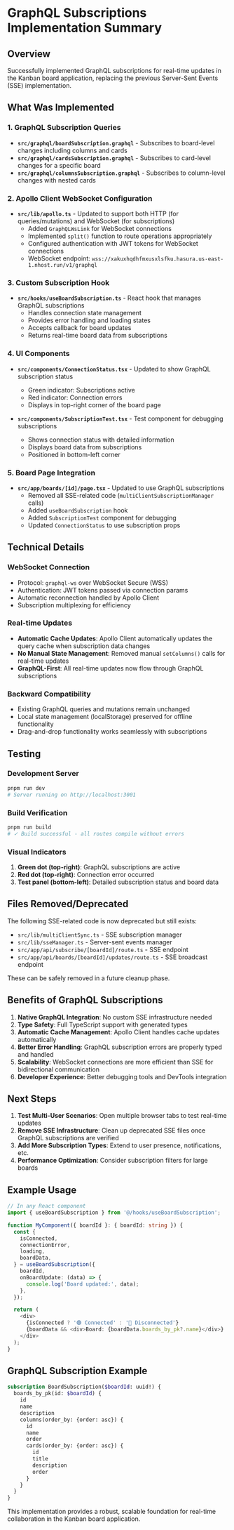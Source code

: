 # GraphQL Subscriptions Implementation Summary

## Overview
Successfully implemented GraphQL subscriptions for real-time updates in the Kanban board application, replacing the previous Server-Sent Events (SSE) implementation.

## What Was Implemented

### 1. GraphQL Subscription Queries
- **`src/graphql/boardSubscription.graphql`** - Subscribes to board-level changes including columns and cards
- **`src/graphql/cardsSubscription.graphql`** - Subscribes to card-level changes for a specific board
- **`src/graphql/columnsSubscription.graphql`** - Subscribes to column-level changes with nested cards

### 2. Apollo Client WebSocket Configuration
- **`src/lib/apollo.ts`** - Updated to support both HTTP (for queries/mutations) and WebSocket (for subscriptions)
  - Added `GraphQLWsLink` for WebSocket connections
  - Implemented `split()` function to route operations appropriately
  - Configured authentication with JWT tokens for WebSocket connections
  - WebSocket endpoint: `wss://xakuxhqdhfmxusxlsfku.hasura.us-east-1.nhost.run/v1/graphql`

### 3. Custom Subscription Hook
- **`src/hooks/useBoardSubscription.ts`** - React hook that manages GraphQL subscriptions
  - Handles connection state management
  - Provides error handling and loading states
  - Accepts callback for board updates
  - Returns real-time board data from subscriptions

### 4. UI Components
- **`src/components/ConnectionStatus.tsx`** - Updated to show GraphQL subscription status
  - Green indicator: Subscriptions active
  - Red indicator: Connection errors
  - Displays in top-right corner of the board page

- **`src/components/SubscriptionTest.tsx`** - Test component for debugging subscriptions
  - Shows connection status with detailed information
  - Displays board data from subscriptions
  - Positioned in bottom-left corner

### 5. Board Page Integration
- **`src/app/boards/[id]/page.tsx`** - Updated to use GraphQL subscriptions
  - Removed all SSE-related code (`multiClientSubscriptionManager` calls)
  - Added `useBoardSubscription` hook
  - Added `SubscriptionTest` component for debugging
  - Updated `ConnectionStatus` to use subscription props

## Technical Details

### WebSocket Connection
- Protocol: `graphql-ws` over WebSocket Secure (WSS)
- Authentication: JWT tokens passed via connection params
- Automatic reconnection handled by Apollo Client
- Subscription multiplexing for efficiency

### Real-time Updates
- **Automatic Cache Updates**: Apollo Client automatically updates the query cache when subscription data changes
- **No Manual State Management**: Removed manual `setColumns()` calls for real-time updates
- **GraphQL-First**: All real-time updates now flow through GraphQL subscriptions

### Backward Compatibility
- Existing GraphQL queries and mutations remain unchanged
- Local state management (localStorage) preserved for offline functionality
- Drag-and-drop functionality works seamlessly with subscriptions

## Testing

### Development Server
```bash
pnpm run dev
# Server running on http://localhost:3001
```

### Build Verification
```bash
pnpm run build
# ✓ Build successful - all routes compile without errors
```

### Visual Indicators
1. **Green dot (top-right)**: GraphQL subscriptions are active
2. **Red dot (top-right)**: Connection error occurred
3. **Test panel (bottom-left)**: Detailed subscription status and board data

## Files Removed/Deprecated
The following SSE-related code is now deprecated but still exists:
- `src/lib/multiClientSync.ts` - SSE subscription manager
- `src/lib/sseManager.ts` - Server-sent events manager
- `src/app/api/subscribe/[boardId]/route.ts` - SSE endpoint
- `src/app/api/boards/[boardId]/updates/route.ts` - SSE broadcast endpoint

These can be safely removed in a future cleanup phase.

## Benefits of GraphQL Subscriptions

1. **Native GraphQL Integration**: No custom SSE infrastructure needed
2. **Type Safety**: Full TypeScript support with generated types
3. **Automatic Cache Management**: Apollo Client handles cache updates automatically
4. **Better Error Handling**: GraphQL subscription errors are properly typed and handled
5. **Scalability**: WebSocket connections are more efficient than SSE for bidirectional communication
6. **Developer Experience**: Better debugging tools and DevTools integration

## Next Steps

1. **Test Multi-User Scenarios**: Open multiple browser tabs to test real-time updates
2. **Remove SSE Infrastructure**: Clean up deprecated SSE files once GraphQL subscriptions are verified
3. **Add More Subscription Types**: Extend to user presence, notifications, etc.
4. **Performance Optimization**: Consider subscription filters for large boards

## Example Usage

```typescript
// In any React component
import { useBoardSubscription } from '@/hooks/useBoardSubscription';

function MyComponent({ boardId }: { boardId: string }) {
  const {
    isConnected,
    connectionError,
    loading,
    boardData,
  } = useBoardSubscription({
    boardId,
    onBoardUpdate: (data) => {
      console.log('Board updated:', data);
    },
  });

  return (
    <div>
      {isConnected ? '🟢 Connected' : '🔴 Disconnected'}
      {boardData && <div>Board: {boardData.boards_by_pk?.name}</div>}
    </div>
  );
}
```

## GraphQL Subscription Example

```graphql
subscription BoardSubscription($boardId: uuid!) {
  boards_by_pk(id: $boardId) {
    id
    name
    description
    columns(order_by: {order: asc}) {
      id
      name
      order
      cards(order_by: {order: asc}) {
        id
        title
        description
        order
      }
    }
  }
}
```

This implementation provides a robust, scalable foundation for real-time collaboration in the Kanban board application.
